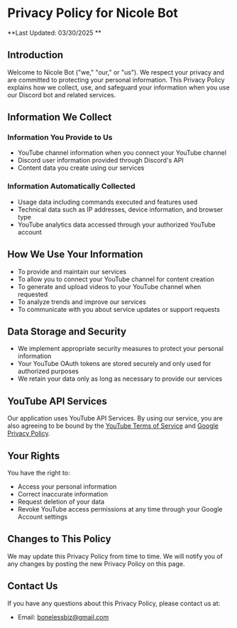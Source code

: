 # Privacy Policy for Nicole Bot

**Last Updated: 03/30/2025 **

## Introduction

Welcome to Nicole Bot ("we," "our," or "us"). We respect your privacy and are committed to protecting your personal information. This Privacy Policy explains how we collect, use, and safeguard your information when you use our Discord bot and related services.

## Information We Collect

### Information You Provide to Us
- YouTube channel information when you connect your YouTube channel
- Discord user information provided through Discord's API
- Content data you create using our services

### Information Automatically Collected
- Usage data including commands executed and features used
- Technical data such as IP addresses, device information, and browser type
- YouTube analytics data accessed through your authorized YouTube account

## How We Use Your Information
- To provide and maintain our services
- To allow you to connect your YouTube channel for content creation
- To generate and upload videos to your YouTube channel when requested
- To analyze trends and improve our services
- To communicate with you about service updates or support requests

## Data Storage and Security
- We implement appropriate security measures to protect your personal information
- Your YouTube OAuth tokens are stored securely and only used for authorized purposes
- We retain your data only as long as necessary to provide our services

## YouTube API Services
Our application uses YouTube API Services. By using our service, you are also agreeing to be bound by the [YouTube Terms of Service](https://www.youtube.com/t/terms) and [Google Privacy Policy](https://policies.google.com/privacy).

## Your Rights
You have the right to:
- Access your personal information
- Correct inaccurate information
- Request deletion of your data
- Revoke YouTube access permissions at any time through your Google Account settings

## Changes to This Policy
We may update this Privacy Policy from time to time. We will notify you of any changes by posting the new Privacy Policy on this page.

## Contact Us
If you have any questions about this Privacy Policy, please contact us at:
- Email: bonelessbiz@gmail.com
